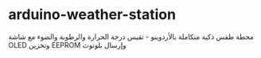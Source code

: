 # arduino-weather-station
محطة طقس ذكية متكاملة بالأردوينو - تقيس درجة الحرارة والرطوبة والضوء مع شاشة OLED وتخزين EEPROM وإرسال بلوتوث
